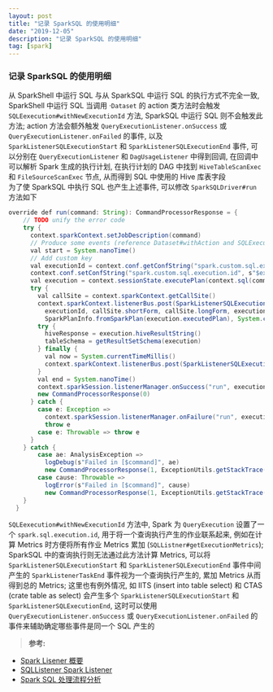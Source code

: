 ```yaml
---
layout: post
title: "记录 SparkSQL 的使用明细"
date: "2019-12-05"
description: "记录 SparkSQL 的使用明细"
tag: [spark]
---
```

### 记录 SparkSQL 的使用明细
从 SparkShell 中运行 SQL 与从 SparkSQL 中运行 SQL 的执行方式不完全一致, SparkShell 中运行 SQL 当调用 ·`Dataset` 的 action 类方法时会触发 `SQLEexecution#withNewExecutionId` 方法, SparkSQL 中运行 SQL 则不会触发此方法; action 方法会额外触发 `QueryExecutionListener.onSuccess` 或 `QueryExecutionListener.onFailed` 的事件, 以及 `SparkListenerSQLExecutionStart` 和 `SparkListenerSQLExecutionEnd` 事件, 可以分别在 `QueryExecutionListener` 和 `DagUsageListener` 中得到回调, 在回调中可以解析 Spark 生成的执行计划, 在执行计划的 DAG 中找到 `HiveTableScanExec` 和 `FileSourceScanExec` 节点, 从而得到 SQL 中使用的 Hive 库表字段  
为了使 SparkSQL 中执行 SQL 也产生上述事件, 可以修改 `SparkSQLDriver#run` 方法如下
```Java
override def run(command: String): CommandProcessorResponse = {
    // TODO unify the error code
    try {
      context.sparkContext.setJobDescription(command)
      // Produce some events (reference Dataset#withAction and SQLExecution#withNewExecutionId)
      val start = System.nanoTime()
      // Add custom key
      val executionId = context.conf.getConfString("spark.custom.sql.execution.id", "-1").toLong + 1
      context.conf.setConfString("spark.custom.sql.execution.id", s"$executionId")
      val execution = context.sessionState.executePlan(context.sql(command).logicalPlan)
      try {
        val callSite = context.sparkContext.getCallSite()
        context.sparkContext.listenerBus.post(SparkListenerSQLExecutionStart(
          executionId, callSite.shortForm, callSite.longForm, execution.toString,
          SparkPlanInfo.fromSparkPlan(execution.executedPlan), System.currentTimeMillis()))
        try {
          hiveResponse = execution.hiveResultString()
          tableSchema = getResultSetSchema(execution)
        } finally {
          val now = System.currentTimeMillis()
          context.sparkContext.listenerBus.post(SparkListenerSQLExecutionEnd(executionId, now))
        }
        val end = System.nanoTime()
        context.sparkSession.listenerManager.onSuccess("run", execution, end - start)
        new CommandProcessorResponse(0)
      } catch {
        case e: Exception =>
          context.sparkSession.listenerManager.onFailure("run", execution, e)
          throw e
        case e: Throwable => throw e
      }
    } catch {
        case ae: AnalysisException =>
          logDebug(s"Failed in [$command]", ae)
          new CommandProcessorResponse(1, ExceptionUtils.getStackTrace(ae), null, ae)
        case cause: Throwable =>
          logError(s"Failed in [$command]", cause)
          new CommandProcessorResponse(1, ExceptionUtils.getStackTrace(cause), null, cause)
    }
  }
```
`SQLEexecution#withNewExecutionId` 方法中, Spark 为 `QueryExecution` 设置了一个 `spark.sql.execution.id`, 用于将一个查询执行产生的作业联系起来, 例如在计算 Metrics 时方便将所有作业 Metrics 累加 (`SQLListner#getExecutionMetrics`); SparkSQL 中的查询执行则无法通过此方法计算 Metrics, 可以将 `SparkListenerSQLExecutionStart` 和 `SparkListenerSQLExecutionEnd` 事件中间产生的 `SparkListenerTaskEnd` 事件视为一个查询执行产生的, 累加 Metrics 从而得到总的 Metrics; 这里也有例外情况, 如 IITS (insert into table select) 和 CTAS (crate table as select) 会产生多个  `SparkListenerSQLExecutionStart` 和 `SparkListenerSQLExecutionEnd`, 这时可以使用 `QueryExecutionListener.onSuccess` 或 `QueryExecutionListener.onFailed` 的事件来辅助确定哪些事件是同一个 SQL 产生的

>**参考:**
- [Spark Lisener 概要](https://www.jianshu.com/p/0ce5a0b6ca9d)
- [SQLListener Spark Listener](https://jaceklaskowski.gitbooks.io/mastering-spark-sql/spark-sql-SQLListener.html)
- [Spark SQL 处理流程分析](https://blog.csdn.net/lovehuangjiaju/article/details/50375431)
